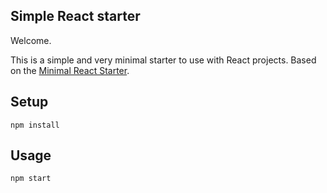 Simple React starter
---

Welcome.

This is a simple and very minimal starter to use with React projects. Based on the [Minimal React Starter](https://github.com/ahfarmer/minimal-react-starter).


Setup
---

```
npm install
```

Usage
---

```
npm start
```
